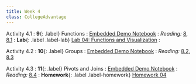 ```yaml
---
title: Week 4
class: CollegeAdvantage
---
```


Activity 4.1
: **9**{: .label} Functions
: [Embedded Demo Notebook](https://inclusionbridgedshub.com/hub/user-redirect/git-pull?repo=https%3A%2F%2Fgithub.com%2FInclusion-Bridge%2F2023-DS-College-Advanatge&branch=main&urlpath=tree%2F2023-DS-College-Advanatge%2Flec+notebooks%2Flec09.ipynb)
: _Reading:_ [8](https://inferentialthinking.com/chapters/08/Functions_and_Tables.html), [8.1](https://inferentialthinking.com/chapters/08/1/Applying_a_Function_to_a_Column.html)
: **Lab**{: .label .label-lab} [Lab 04: Functions and Visualization](https://inclusionbridgedshub.com/hub/user-redirect/git-pull?repo=https%3A%2F%2Fgithub.com%2FInclusion-Bridge%2F2023-DS-College-Advanatge&branch=main&urlpath=tree%2F2023-DS-College-Advanatge%2Fmaterials%2Flab04%2Fstudent%2Flab04.ipynb)
: <!--[Lab 04 Worksheet](#)-->

Activity 4.2
: **10**{: .label} Groups
: [Embedded Demo Notebook](https://inclusionbridgedshub.com/hub/user-redirect/git-pull?repo=https%3A%2F%2Fgithub.com%2FInclusion-Bridge%2F2023-DS-College-Advanatge&branch=main&urlpath=tree%2F2023-DS-College-Advanatge%2Flec+notebooks%2Flec10.ipynb)
: _Reading:_ [8.2](https://inferentialthinking.com/chapters/08/2/Classifying_by_One_Variable.html), [8.3](https://inferentialthinking.com/chapters/08/3/Cross-Classifying_by_More_than_One_Variable.html)

Activity 4.3
: **11**{: .label} Pivots and Joins
: [Embedded Demo Notebook](https://inclusionbridgedshub.com/hub/user-redirect/git-pull?repo=https%3A%2F%2Fgithub.com%2FInclusion-Bridge%2F2023-DS-College-Advanatge&branch=main&urlpath=tree%2F2023-DS-College-Advanatge%2Flec+notebooks%2Flec11.ipynb)
: _Reading:_ [8.4](https://inferentialthinking.com/chapters/08/4/Joining_Tables_by_Columns.html)
: **Homework**{: .label .label-homework} [Homework 04](https://inclusionbridgedshub.com/hub/user-redirect/git-pull?repo=https%3A%2F%2Fgithub.com%2FInclusion-Bridge%2F2023-DS-College-Advanatge&branch=main&urlpath=tree%2F2023-DS-College-Advanatge%2Fmaterials%2Fhw04%2Fstudent%2Fhw04.ipynb)
